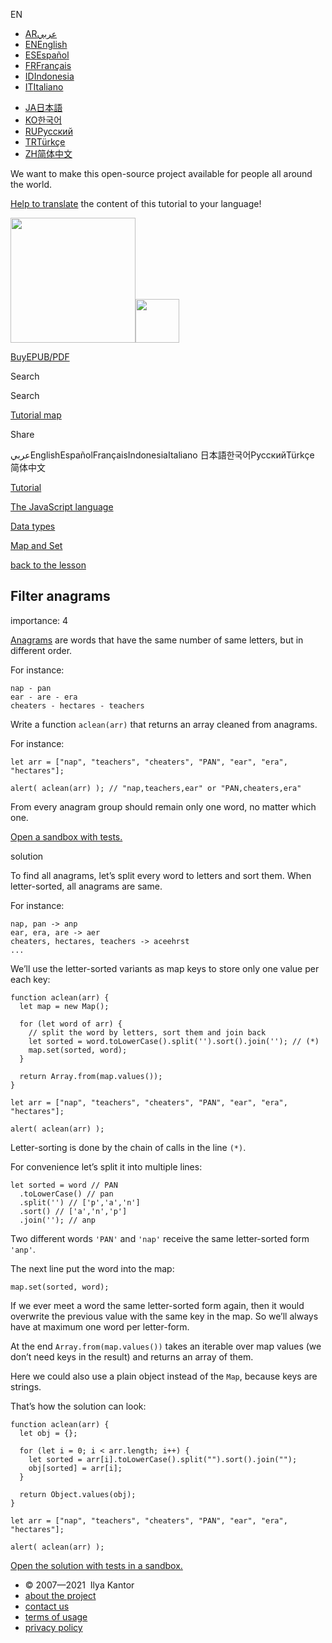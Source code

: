 EN

- <a href="https://ar.javascript.info/" class="supported-langs__link"><span class="supported-langs__brief">AR</span><span class="supported-langs__title">عربي</span></a>
- <a href="https://javascript.info/task/filter-anagrams" class="supported-langs__link"><span class="supported-langs__brief">EN</span><span class="supported-langs__title">English</span></a>
- <a href="https://es.javascript.info/task/filter-anagrams" class="supported-langs__link"><span class="supported-langs__brief">ES</span><span class="supported-langs__title">Español</span></a>
- <a href="https://fr.javascript.info/task/filter-anagrams" class="supported-langs__link"><span class="supported-langs__brief">FR</span><span class="supported-langs__title">Français</span></a>
- <a href="https://id.javascript.info/task/filter-anagrams" class="supported-langs__link"><span class="supported-langs__brief">ID</span><span class="supported-langs__title">Indonesia</span></a>
- <a href="https://it.javascript.info/task/filter-anagrams" class="supported-langs__link"><span class="supported-langs__brief">IT</span><span class="supported-langs__title">Italiano</span></a>

<!-- -->

- <a href="https://ja.javascript.info/task/filter-anagrams" class="supported-langs__link"><span class="supported-langs__brief">JA</span><span class="supported-langs__title">日本語</span></a>
- <a href="https://ko.javascript.info/task/filter-anagrams" class="supported-langs__link"><span class="supported-langs__brief">KO</span><span class="supported-langs__title">한국어</span></a>
- <a href="https://learn.javascript.ru/task/filter-anagrams" class="supported-langs__link"><span class="supported-langs__brief">RU</span><span class="supported-langs__title">Русский</span></a>
- <a href="https://tr.javascript.info/" class="supported-langs__link"><span class="supported-langs__brief">TR</span><span class="supported-langs__title">Türkçe</span></a>
- <a href="https://zh.javascript.info/task/filter-anagrams" class="supported-langs__link"><span class="supported-langs__brief">ZH</span><span class="supported-langs__title">简体中文</span></a>

We want to make this open-source project available for people all around the world.

[Help to translate](https://javascript.info/translate) the content of this tutorial to your language!

<a href="/" class="sitetoolbar__link sitetoolbar__link_logo"><img src="/img/sitetoolbar__logo_en.svg" class="sitetoolbar__logo sitetoolbar__logo_normal" role="presentation" width="200" /><img src="/img/sitetoolbar__logo_small_en.svg" class="sitetoolbar__logo sitetoolbar__logo_small" role="presentation" width="70" /></a>

<a href="/ebook" class="buy-book-button"><span class="buy-book-button__extra-text">Buy</span>EPUB/PDF</a>

Search

Search

<a href="/tutorial/map" class="map"><span class="map__text">Tutorial map</span></a>

<span class="share-icons__title">Share</span><a href="https://twitter.com/share?url=https%3A%2F%2Fjavascript.info%2Ftask%2Ffilter-anagrams" class="share share_tw"></a><a href="https://www.facebook.com/sharer/sharer.php?s=100&amp;p%5Burl%5D=https%3A%2F%2Fjavascript.info%2Ftask%2Ffilter-anagrams" class="share share_fb"></a>

عربيEnglishEspañolFrançaisIndonesiaItaliano 日本語한국어РусскийTürkçe 简体中文

<a href="/" class="breadcrumbs__link"><span class="breadcrumbs__hidden-text">Tutorial</span></a>

<a href="/js" class="breadcrumbs__link"><span>The JavaScript language</span></a>

<a href="/data-types" class="breadcrumbs__link"><span>Data types</span></a>

<a href="/map-set" class="breadcrumbs__link"><span>Map and Set</span></a>

<a href="/map-set" class="task-single__back"><span>back to the lesson</span></a>

## Filter anagrams

<span class="task__importance" title="How important is the task, from 1 to 5">importance: 4</span>

[Anagrams](https://en.wikipedia.org/wiki/Anagram) are words that have the same number of same letters, but in different order.

For instance:

    nap - pan
    ear - are - era
    cheaters - hectares - teachers

Write a function `aclean(arr)` that returns an array cleaned from anagrams.

For instance:

    let arr = ["nap", "teachers", "cheaters", "PAN", "ear", "era", "hectares"];

    alert( aclean(arr) ); // "nap,teachers,ear" or "PAN,cheaters,era"

From every anagram group should remain only one word, no matter which one.

[Open a sandbox with tests.](https://plnkr.co/edit/ZHonRzFbNMH8iQi6?p=preview)

solution

To find all anagrams, let’s split every word to letters and sort them. When letter-sorted, all anagrams are same.

For instance:

    nap, pan -> anp
    ear, era, are -> aer
    cheaters, hectares, teachers -> aceehrst
    ...

We’ll use the letter-sorted variants as map keys to store only one value per each key:

<a href="#" class="toolbar__button toolbar__button_run" title="run"></a>

<a href="#" class="toolbar__button toolbar__button_edit" title="open in sandbox"></a>

    function aclean(arr) {
      let map = new Map();

      for (let word of arr) {
        // split the word by letters, sort them and join back
        let sorted = word.toLowerCase().split('').sort().join(''); // (*)
        map.set(sorted, word);
      }

      return Array.from(map.values());
    }

    let arr = ["nap", "teachers", "cheaters", "PAN", "ear", "era", "hectares"];

    alert( aclean(arr) );

Letter-sorting is done by the chain of calls in the line `(*)`.

For convenience let’s split it into multiple lines:

    let sorted = word // PAN
      .toLowerCase() // pan
      .split('') // ['p','a','n']
      .sort() // ['a','n','p']
      .join(''); // anp

Two different words `'PAN'` and `'nap'` receive the same letter-sorted form `'anp'`.

The next line put the word into the map:

    map.set(sorted, word);

If we ever meet a word the same letter-sorted form again, then it would overwrite the previous value with the same key in the map. So we’ll always have at maximum one word per letter-form.

At the end `Array.from(map.values())` takes an iterable over map values (we don’t need keys in the result) and returns an array of them.

Here we could also use a plain object instead of the `Map`, because keys are strings.

That’s how the solution can look:

<a href="#" class="toolbar__button toolbar__button_run" title="run"></a>

<a href="#" class="toolbar__button toolbar__button_edit" title="open in sandbox"></a>

    function aclean(arr) {
      let obj = {};

      for (let i = 0; i < arr.length; i++) {
        let sorted = arr[i].toLowerCase().split("").sort().join("");
        obj[sorted] = arr[i];
      }

      return Object.values(obj);
    }

    let arr = ["nap", "teachers", "cheaters", "PAN", "ear", "era", "hectares"];

    alert( aclean(arr) );

[Open the solution with tests in a sandbox.](https://plnkr.co/edit/RvzgJ479VAmbVeTQ?p=preview)

- © 2007—2021  Ilya Kantor
- <a href="/about" class="page-footer__link">about the project</a>
- <a href="/about#contact-us" class="page-footer__link">contact us</a>
- <a href="/terms" class="page-footer__link">terms of usage</a>
- <a href="/privacy" class="page-footer__link">privacy policy</a>
